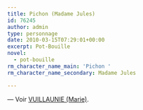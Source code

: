 ```yaml
---
title: Pichon (Madame Jules)
id: 76245
author: admin
type: personnage
date: 2010-03-15T07:29:01+00:00
excerpt: Pot-Bouille
novel:
  - pot-bouille
rm_character_name_main: 'Pichon '
rm_character_name_secondary: Madame Jules

---
```

— Voir <a href="/personnage/vuillaunie-marie/" target="_self">VUILLAUNIE (Marie)</a>.